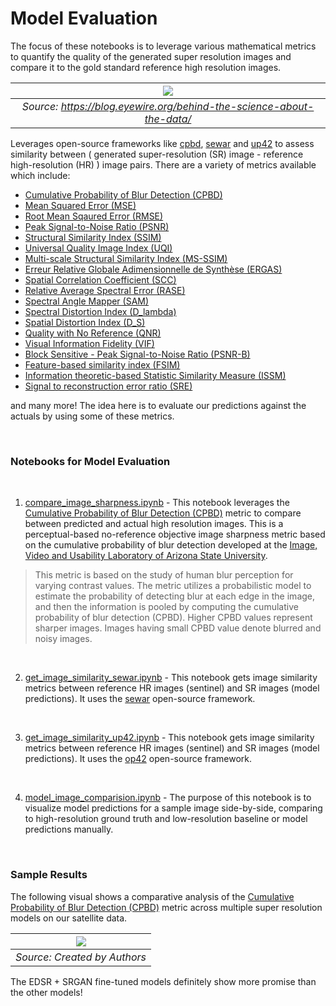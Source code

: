 # Model Evaluation

The focus of these notebooks is to leverage various mathematical metrics to quantify the quality of the generated super resolution images and compare it to the gold standard reference high resolution images.

| ![](https://i.imgur.com/Iq9EwDt.png) | 
|:--:| 
| *Source: https://blog.eyewire.org/behind-the-science-about-the-data/* |

Leverages open-source frameworks like [cpbd](https://pypi.org/project/cpbd/), [sewar](https://github.com/andrewekhalel/sewar) and [up42](https://github.com/up42/image-similarity-measures) to assess similarity between ( generated super-resolution (SR) image - reference high-resolution (HR) ) image pairs. There are a variety of metrics available which include:

- [Cumulative Probability of Blur Detection (CPBD)](https://ivulab.asu.edu/software/cpbd/)
- [Mean Squared Error (MSE)](https://en.wikipedia.org/wiki/Mean_squared_error) 
- [Root Mean Sqaured Error (RMSE)](https://en.wikipedia.org/wiki/Root-mean-square_deviation)
- [Peak Signal-to-Noise Ratio (PSNR)](https://ieeexplore.ieee.org/abstract/document/1284395/)
- [Structural Similarity Index (SSIM)](https://ieeexplore.ieee.org/abstract/document/1284395/)
- [Universal Quality Image Index (UQI)](https://ieeexplore.ieee.org/document/995823/)
- [Multi-scale Structural Similarity Index (MS-SSIM)](https://ieeexplore.ieee.org/abstract/document/1292216/)
- [Erreur Relative Globale Adimensionnelle de Synthèse (ERGAS)](https://hal.archives-ouvertes.fr/hal-00395027/)
- [Spatial Correlation Coefficient (SCC)](https://www.tandfonline.com/doi/abs/10.1080/014311698215973)
- [Relative Average Spectral Error (RASE)](https://ieeexplore.ieee.org/document/1304896/)
- [Spectral Angle Mapper (SAM)](https://ntrs.nasa.gov/search.jsp?R=19940012238)
- [Spectral Distortion Index (D_lambda)](https://www.ingentaconnect.com/content/asprs/pers/2008/00000074/00000002/art00003)
- [Spatial Distortion Index (D_S)](https://www.ingentaconnect.com/content/asprs/pers/2008/00000074/00000002/art00003)
- [Quality with No Reference (QNR)](https://www.ingentaconnect.com/content/asprs/pers/2008/00000074/00000002/art00003)
- [Visual Information Fidelity (VIF)](https://ieeexplore.ieee.org/abstract/document/1576816/)
- [Block Sensitive - Peak Signal-to-Noise Ratio (PSNR-B)](https://ieeexplore.ieee.org/abstract/document/5535179/)
- [Feature-based similarity index (FSIM)](https://www4.comp.polyu.edu.hk/~cslzhang/IQA/TIP_IQA_FSIM.pdf)
- [Information theoretic-based Statistic Similarity Measure (ISSM)](https://www.tandfonline.com/doi/full/10.1080/22797254.2019.1628617)
- [Signal to reconstruction error ratio (SRE)](https://www.sciencedirect.com/science/article/abs/pii/S0924271618302636)

and many more! The idea here is to evaluate our predictions against the actuals by using some of these metrics.

<br>

### Notebooks for Model Evaluation

<br>

1.  [compare_image_sharpness.ipynb](https://colab.research.google.com/github/dipanjanS/satellite-image-super-resolution/blob/master/notebooks/evaluation/compare_image_sharpness.ipynb) - This notebook leverages the [Cumulative Probability of Blur Detection (CPBD)](https://ivulab.asu.edu/software/cpbd/) metric to compare between predicted and actual high resolution images. This is a perceptual-based no-reference objective image sharpness metric based on the cumulative probability of blur detection developed at the [Image, Video and Usability Laboratory of Arizona State University](https://ivulab.asu.edu/Quality/CPBD).
> This metric is based on the study of human blur perception for varying contrast values. The metric utilizes a probabilistic model to estimate the probability of detecting blur at each edge in the image, and then the information is pooled by computing the cumulative probability of blur detection (CPBD). Higher CPBD values represent sharper images. Images having small CPBD value denote blurred and noisy images.

<br>

2.  [get_image_similarity_sewar.ipynb](https://colab.research.google.com/github/dipanjanS/satellite-image-super-resolution/blob/master/notebooks/evaluation/get_image_similarity_sewar.ipynb) - This notebook gets image similarity metrics between reference HR images (sentinel) and SR images (model predictions). It uses the [sewar](https://github.com/andrewekhalel/sewar) open-source framework. 

<br>

3.  [get_image_similarity_up42.ipynb](https://colab.research.google.com/github/dipanjanS/satellite-image-super-resolution/blob/master/notebooks/evaluation/get_image_similarity_up42.ipynb) - This notebook gets image similarity metrics between reference HR images (sentinel) and SR images (model predictions). It uses the [op42](https://github.com/up42/image-similarity-measures) open-source framework.

<br>

4.  [model_image_comparision.ipynb](https://colab.research.google.com/github/dipanjanS/satellite-image-super-resolution/blob/master/notebooks/evaluation/model_image_comparision.ipynb) - The purpose of this notebook is to visualize model predictions for a sample image side-by-side, comparing to high-resolution ground truth and low-resolution baseline or model predictions manually.

<br>

### Sample Results

The following visual shows a comparative analysis of the [Cumulative Probability of Blur Detection (CPBD)](https://ivulab.asu.edu/software/cpbd/) metric across multiple super resolution models on our satellite data.

| ![](https://i.imgur.com/CiOw1CN.png) | 
|:--:| 
| *Source: Created by Authors* |

The EDSR + SRGAN fine-tuned models definitely show more promise than the other models!
